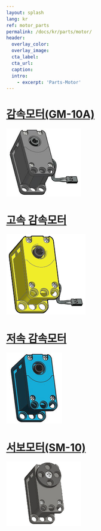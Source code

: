 ```yaml
---
layout: splash
lang: kr
ref: motor_parts
permalink: /docs/kr/parts/motor/
header:
  overlay_color:
  overlay_image:
  cta_label:
  cta_url:
  caption:
  intro:
    - excerpt: 'Parts-Motor'
---
```


# [감속모터(GM-10A)](#감속모터gm-10a)

[![](/assets/images/parts/motor/gm-10_product.jpg)](/docs/kr/parts/motor/gm-10a/)

# [고속 감속모터](#고속-감속모터)

[![](/assets/images/parts/motor/h_speed_geared_motor_product.png)](/docs/kr/parts/motor/h_speed_geared_motor/)

# [저속 감속모터](#저속-감속모터)

[![](/assets/images/parts/motor/l_speed_geared_motor_product.jpg)](/docs/kr/parts/motor/l_speed_geared_motor/)

# [서보모터(SM-10)](#서보모터sm-10)

[![](/assets/images/parts/motor/servo_motor_product.jpg)](/docs/kr/parts/motor/servo_motor/)
